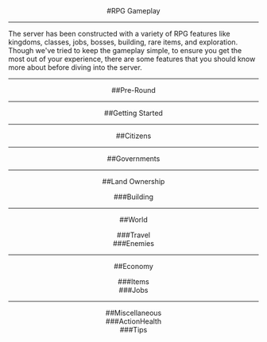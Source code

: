 ---
---
<html>
<head>
</head>
<body>
<div style="text-align: center;" markdown="1">
#RPG Gameplay
</div>

<hr>
<p>The server has been constructed with a variety of RPG features like kingdoms, classes, jobs, bosses, building, rare items, and exploration. Though we've tried to keep the gameplay simple, to ensure you get the most out of your experience, there are some features that you should know more about before diving into the server.</p>

<hr>
<div style="text-align: center;" markdown="1">
##Pre-Round
</div>

<p></p>

<hr>
<div style="text-align: center;" markdown="1">
##Getting Started
</div>

<p></p>

<hr>
<div style="text-align: center;" markdown="1">
##Citizens
</div>

<p></p>

<hr>
<div style="text-align: center;" markdown="1">
##Governments
</div>

<p></p>

<hr>
<div style="text-align: center;" markdown="1">
##Land Ownership
</div>

<p></p>

<div style="text-align: center;" markdown="1">
###Building
</div>

<hr>
<div style="text-align: center;" markdown="1">
##World
</div>

<p></p>

<div style="text-align: center;" markdown="1">
###Travel
</div>

<div style="text-align: center;" markdown="1">
###Enemies
</div>

<hr>
<div style="text-align: center;" markdown="1">
##Economy
</div>

<p></p>

<div style="text-align: center;" markdown="1">
###Items
</div>

<div style="text-align: center;" markdown="1">
###Jobs
</div>

<hr>
<div style="text-align: center;" markdown="1">
##Miscellaneous
</div>

<div style="text-align: center;" markdown="1">
###ActionHealth
</div>

<div style="text-align: center;" markdown="1">
###Tips
</div>

</body>
</html>

